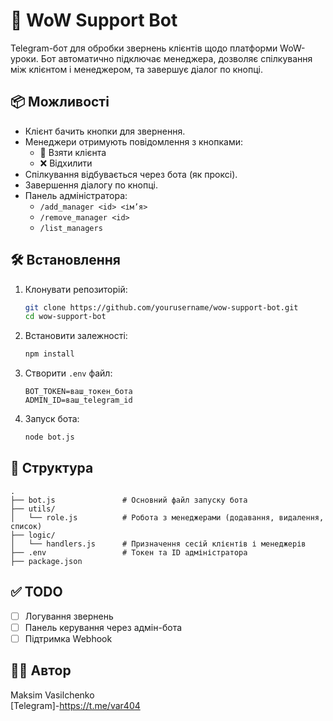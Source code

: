 # 🤖 WoW Support Bot

Telegram-бот для обробки звернень клієнтів щодо платформи WoW-уроки. Бот автоматично підключає менеджера, дозволяє спілкування між клієнтом і менеджером, та завершує діалог по кнопці.

## 📦 Можливості

- Клієнт бачить кнопки для звернення.
- Менеджери отримують повідомлення з кнопками:
  - 🔗 Взяти клієнта
  - ❌ Відхилити
- Спілкування відбувається через бота (як проксі).
- Завершення діалогу по кнопці.
- Панель адміністратора:
  - `/add_manager <id> <ім’я>`
  - `/remove_manager <id>`
  - `/list_managers`

## 🛠 Встановлення

1. Клонувати репозиторій:
   ```bash
   git clone https://github.com/yourusername/wow-support-bot.git
   cd wow-support-bot
   ```

2. Встановити залежності:
   ```bash
   npm install
   ```

3. Створити `.env` файл:
   ```env
   BOT_TOKEN=ваш_токен_бота
   ADMIN_ID=ваш_telegram_id
   ```

4. Запуск бота:
   ```bash
   node bot.js
   ```

## 📁 Структура

```
.
├── bot.js               # Основний файл запуску бота
├── utils/
│   └── role.js          # Робота з менеджерами (додавання, видалення, список)
├── logic/
│   └── handlers.js      # Призначення сесій клієнтів і менеджерів
├── .env                 # Токен та ID адміністратора
├── package.json
```

## ✅ TODO

- [ ] Логування звернень
- [ ] Панель керування через адмін-бота
- [ ] Підтримка Webhook

## 👨‍💻 Автор

Maksim Vasilchenko  
[Telegram]-https://t.me/var404